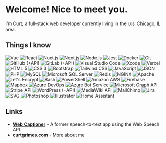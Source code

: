 <h1>Welcome! Nice to meet you.</h1>

I'm Curt, a full-stack web developer currently living in the 🇺🇸 Chicago, IL area.

<h2>Things I know</h2>
<p>
  <img alt="Vue" src="https://img.shields.io/badge/-Vue-3fb280?logo=vue.js&logoColor=white" /> 
  <img alt="React" src="https://img.shields.io/badge/-React-45b8d8?logo=react&logoColor=white" />
  <img alt="Nuxt.js" src="https://img.shields.io/badge/-Nuxt.js-0f8371?logo=nuxt.js&logoColor=white" /> 
  <img alt="Next.js" src="https://img.shields.io/badge/-Next.js-444?logo=next.js&logoColor=white" />    
  <img alt="Node.js" src="https://img.shields.io/badge/-Node.js-74ac63?logo=node.js&logoColor=white" />
  <img alt="Jest" src="https://img.shields.io/badge/-Jest-C21325?logo=jest&logoColor=white" />
  <img alt="Docker" src="https://img.shields.io/badge/-Docker-2491e6?logo=docker&logoColor=white" /> 
  <img alt="Git" src="https://img.shields.io/badge/-Git-e94e31?logo=git&logoColor=white" /> 
  <img alt="GitHub (+API)" src="https://img.shields.io/badge/-GitHub%20(%2BAPI)-24282e?logo=github&logoColor=white" />
  <img alt="GitLab (+API)" src="https://img.shields.io/badge/-GitLab%20(%2BAPI)-f46b25?logo=github&logoColor=white" />
  <img alt="Visual Studio Code" src="https://img.shields.io/badge/-Visual%20Studio%20Code-007ACC?logo=Visual%20Studio%20Code&logoColor=white" />
  <img alt="Xcode" src="https://img.shields.io/badge/-Xcode-147EFB?logo=xcode&logoColor=white" /> 
  <img alt="Vercel" src="https://img.shields.io/badge/-Vercel-000?logo=vercel&logoColor=white" /> 
  <img alt="HTML 5" src="https://img.shields.io/badge/-HTML5-dd4b24?logo=html5&logoColor=white" />
  <img alt="CSS 3" src="https://img.shields.io/badge/-CSS%203-333?logo=css3&logoColor=white" />
  <img alt="Bootstrap" src="https://img.shields.io/badge/-Bootstrap-6f13ef?logo=bootstrap&logoColor=white" /> 
  <img alt="Tailwind CSS" src="https://img.shields.io/badge/-Tailwind%20CSS-09b0ce?logo=tailwind%20css&logoColor=white" />
  <img alt="JavaScript" src="https://img.shields.io/badge/-JavaScript-333?logo=javascript&logoColor=white" />
  <img alt="JSON" src="https://img.shields.io/badge/-JSON-000?logo=json&logoColor=white" />
  <img alt="PHP" src="https://img.shields.io/badge/-PHP-4c598d?logo=php&logoColor=white" />
  <img alt="MySQL" src="https://img.shields.io/badge/-MySQL-045e86?logo=mysql&logoColor=white" />
  <img alt="Microsoft SQL Server" src="https://img.shields.io/badge/-Microsoft%20SQL%20Server-db4842?logo=Microsoft%20SQL%20Server&logoColor=white" />
  <img alt="Redis" src="https://img.shields.io/badge/-Redis-9f1d10?logo=Redis&logoColor=white" />
  <img alt="NGINX" src="https://img.shields.io/badge/-NGINX-009639?logo=nginx&logoColor=white" />
  <img alt="Apache" src="https://img.shields.io/badge/-Apache-e37521?logo=apache&logoColor=white" />
  <img alt="Let's Encrypt" src="https://img.shields.io/badge/-Let%E2%80%99s%20Encrypt-003A70?logo=Let%E2%80%99s%20Encrypt&logoColor=white" /> 
  <img alt="Bash" src="https://img.shields.io/badge/-Bash-333?logo=gnu%20bash&logoColor=white" />
  <img alt="PowerShell" src="https://img.shields.io/badge/-PowerShell-002254?logo=powershell&logoColor=white" />
  <img alt="Amazon AWS" src="https://img.shields.io/badge/-Amazon%20AWS-f79402?logo=Amazon%20AWS&logoColor=white" />
  <img alt="Firebase" src="https://img.shields.io/badge/-Firebase-ed7e0b?logo=Firebase&logoColor=white" />
  <img alt="Mapbox" src="https://img.shields.io/badge/-Mapbox-000?logo=Mapbox&logoColor=white" />
  <img alt="Azure DevOps" src="https://img.shields.io/badge/-Azure%20DevOps-0174cd?logo=azure%20devops&logoColor=white" />
  <img alt="Azure Bot Service" src="https://img.shields.io/badge/-Azure%20Bot%20Service-0174cd?logo=azure%20devops&logoColor=white" />
  <img alt="Microsoft Graph API" src="https://img.shields.io/badge/-Microsoft%20Graph%20API-0174cd?logo=microsoft&logoColor=white" />
  <img alt="Stripe API" src="https://img.shields.io/badge/-Stripe%20API-646fde?logo=stripe&logoColor=white" />
  <img alt="WordPress (+API)" src="https://img.shields.io/badge/-WordPress%20(%2BAPI)-217196?logo=wordpress&logoColor=white" />
  <img alt="MediaWiki API" src="https://img.shields.io/badge/-MediaWiki%20API-ddd?logo=wikipedia&logoColor=444" />
  <img alt="MailChimp" src="https://img.shields.io/badge/-MailChimp-FFE01B?logo=MailChimp&logoColor=444" />
  <img alt="Jira" src="https://img.shields.io/badge/-Jira-0052CC?logo=jira&logoColor=white" />
  <img alt="SVG" src="https://img.shields.io/badge/-SVG-FFB13B?logo=svg&logoColor=444" />
  <img alt="Photoshop" src="https://img.shields.io/badge/-Photoshop-31A8FF?logo=adobe%20photoshop&logoColor=white" />
  <img alt="Illustrator" src="https://img.shields.io/badge/-Illustrator-FF9A00?logo=adobe%20illustrator&logoColor=white" />
  <img alt="Home Assistant" src="https://img.shields.io/badge/-Home%20Assistant-41BDF5?logo=home%20assistant&logoColor=white" />
</p>

## Links
* **[Web Captioner](https://webcaptioner.com/)** - A former speech-to-text app using the Web Speech API. 
* **[curtgrimes.com](https://curtgrimes.com/)** - More about me
